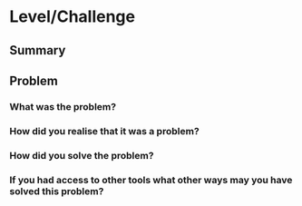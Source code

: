 # Level/Challenge

## Summary

## Problem

### What was the problem? 

### How did you realise that it was a problem? 

### How did you solve the problem? 

### If you had access to other tools what other ways may  you have solved this problem? 